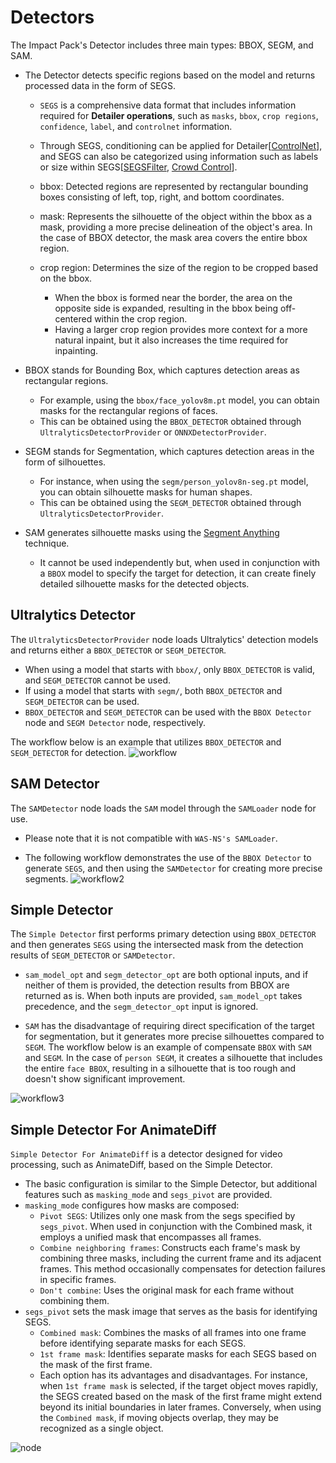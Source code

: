 # Detectors

The Impact Pack's Detector includes three main types: BBOX, SEGM, and SAM.
* The Detector detects specific regions based on the model and returns processed data in the form of SEGS.
  - `SEGS` is a comprehensive data format that includes information required for **Detailer operations**, such as `masks`, `bbox`, `crop regions`, `confidence`, `label`, and `controlnet` information.
  - Through SEGS, conditioning can be applied for Detailer[[ControlNet](https://www.youtube.com/watch?v=RoWzBo9I0MQ)], and SEGS can also be categorized using information such as labels or size within SEGS[[SEGSFilter](https://www.youtube.com/watch?v=4IjplfhDU60), [Crowd Control](https://www.youtube.com/watch?v=9GSQlxZFrLI)].

  - bbox: Detected regions are represented by rectangular bounding boxes consisting of left, top, right, and bottom coordinates.
  - mask: Represents the silhouette of the object within the bbox as a mask, providing a more precise delineation of the object's area. In the case of BBOX detector, the mask area covers the entire bbox region.
  - crop region: Determines the size of the region to be cropped based on the bbox.
    - When the bbox is formed near the border, the area on the opposite side is expanded, resulting in the bbox being off-centered within the crop region.
    - Having a larger crop region provides more context for a more natural inpaint, but it also increases the time required for inpainting.


* BBOX stands for Bounding Box, which captures detection areas as rectangular regions.
  - For example, using the `bbox/face_yolov8m.pt` model, you can obtain masks for the rectangular regions of faces.
  - This can be obtained using the `BBOX_DETECTOR` obtained through `UltralyticsDetectorProvider` or `ONNXDetectorProvider`.

* SEGM stands for Segmentation, which captures detection areas in the form of silhouettes.
  - For instance, when using the `segm/person_yolov8n-seg.pt` model, you can obtain silhouette masks for human shapes.
  - This can be obtained using the `SEGM_DETECTOR` obtained through `UltralyticsDetectorProvider`.

* SAM generates silhouette masks using the [Segment Anything](https://segment-anything.com/) technique.
  - It cannot be used independently but, when used in conjunction with a `BBOX` model to specify the target for detection, it can create finely detailed silhouette masks for the detected objects.


## Ultralytics Detector

The `UltralyticsDetectorProvider` node loads Ultralytics' detection models and returns either a `BBOX_DETECTOR` or `SEGM_DETECTOR`.
* When using a model that starts with `bbox/`, only `BBOX_DETECTOR` is valid, and `SEGM_DETECTOR` cannot be used.
* If using a model that starts with `segm/`, both `BBOX_DETECTOR` and `SEGM_DETECTOR` can be used.
* `BBOX_DETECTOR` and `SEGM_DETECTOR` can be used with the `BBOX Detector` node and `SEGM Detector` node, respectively. 

The workflow below is an example that utilizes `BBOX_DETECTOR` and `SEGM_DETECTOR` for detection.
![workflow](https://github.com/ltdrdata/ComfyUI-extension-tutorials/raw/Main/ComfyUI-Impact-Pack/images/detectors.png)


## SAM Detector

The `SAMDetector` node loads the `SAM` model through the `SAMLoader` node for use. 
* Please note that it is not compatible with `WAS-NS's SAMLoader`.

* The following workflow demonstrates the use of the `BBOX Detector` to generate `SEGS`, and then using the `SAMDetector` for creating more precise segments.
![workflow2](https://github.com/ltdrdata/ComfyUI-extension-tutorials/raw/Main/ComfyUI-Impact-Pack/images/detectors-sam.png)


## Simple Detector

The `Simple Detector` first performs primary detection using `BBOX_DETECTOR` and then generates `SEGS` using the intersected mask from the detection results of `SEGM_DETECTOR` or `SAMDetector`.

* `sam_model_opt` and `segm_detector_opt` are both optional inputs, and if neither of them is provided, the detection results from BBOX are returned as is. When both inputs are provided, `sam_model_opt` takes precedence, and the `segm_detector_opt` input is ignored.

* `SAM` has the disadvantage of requiring direct specification of the target for segmentation, but it generates more precise silhouettes compared to `SEGM`. The workflow below is an example of compensate `BBOX` with `SAM` and `SEGM`. In the case of `person SEGM`, it creates a silhouette that includes the entire `face BBOX`, resulting in a silhouette that is too rough and doesn't show significant improvement.

![workflow3](https://github.com/ltdrdata/ComfyUI-extension-tutorials/raw/Main/ComfyUI-Impact-Pack/images/detectors-simple.png)


## Simple Detector For AnimateDiff

`Simple Detector For AnimateDiff` is a detector designed for video processing, such as AnimateDiff, based on the Simple Detector.

* The basic configuration is similar to the Simple Detector, but additional features such as `masking_mode` and `segs_pivot` are provided.
* `masking_mode` configures how masks are composed:
  * `Pivot SEGS`: Utilizes only one mask from the segs specified by `segs_pivot`. When used in conjunction with the Combined mask, it employs a unified mask that encompasses all frames.
  * `Combine neighboring frames`: Constructs each frame's mask by combining three masks, including the current frame and its adjacent frames. This method occasionally compensates for detection failures in specific frames.
  * `Don't combine`: Uses the original mask for each frame without combining them.
* `segs_pivot` sets the mask image that serves as the basis for identifying SEGS.
  * `Combined mask`: Combines the masks of all frames into one frame before identifying separate masks for each SEGS.
  * `1st frame mask`: Identifies separate masks for each SEGS based on the mask of the first frame.
  * Each option has its advantages and disadvantages. For instance, when `1st frame mask` is selected, if the target object moves rapidly, the SEGS created based on the mask of the first frame might extend beyond its initial boundaries in later frames. Conversely, when using the `Combined mask`, if moving objects overlap, they may be recognized as a single object.

![node](https://github.com/ltdrdata/ComfyUI-extension-tutorials/raw/Main/ComfyUI-Impact-Pack/images/simple-detector-for-ad.jpg)
